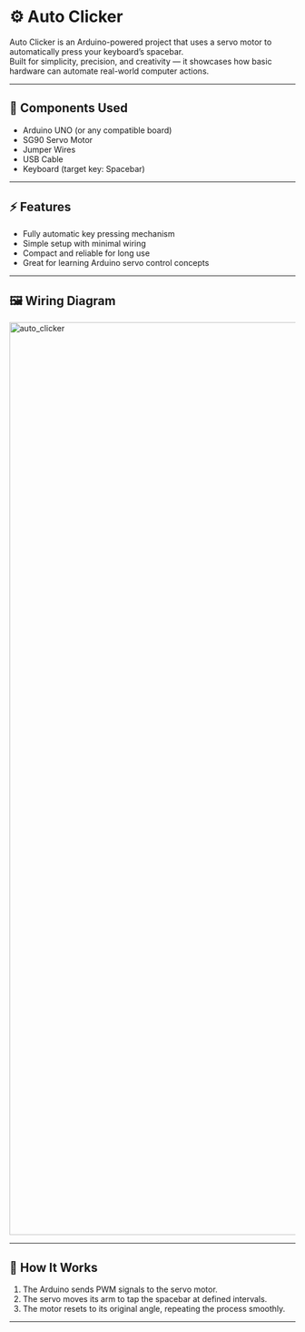 # ⚙️ Auto Clicker

Auto Clicker is an Arduino-powered project that uses a servo motor to automatically press your keyboard’s spacebar.  
Built for simplicity, precision, and creativity — it showcases how basic hardware can automate real-world computer actions.

---

## 🧰 Components Used
- Arduino UNO (or any compatible board)  
- SG90 Servo Motor  
- Jumper Wires  
- USB Cable  
- Keyboard (target key: Spacebar)

---

## ⚡ Features
- Fully automatic key pressing mechanism  
- Simple setup with minimal wiring  
- Compact and reliable for long use  
- Great for learning Arduino servo control concepts  

---

## 🖼️ Wiring Diagram
<img width="2575" height="1604" alt="auto_clicker" src="https://github.com/user-attachments/assets/c86956bb-09ef-4b20-b7cd-07b944501bd2" />


---

## 🚀 How It Works
1. The Arduino sends PWM signals to the servo motor.  
2. The servo moves its arm to tap the spacebar at defined intervals.  
3. The motor resets to its original angle, repeating the process smoothly.  

---
